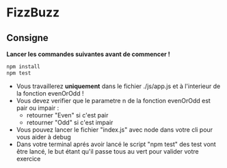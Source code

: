 # FizzBuzz

## Consigne 

**Lancer les commandes suivantes avant de commencer !**

```javascript
npm install
npm test
```

- Vous travaillerez **uniquement** dans le fichier ./js/app.js et à l'interieur de la fonction evenOrOdd !
- Vous devez verifier que le parametre n de la fonction evenOrOdd est pair ou impair :
    * retourner "Even" si c'est pair
    * retourner "Odd" si c'est impair
- Vous pouvez lancer le fichier "index.js" avec node dans votre cli pour vous aider à debug
- Dans votre terminal aprés avoir lancé le script "npm test" des test vont être lancé, le but étant qu'il passe tous au vert pour valider votre exercice